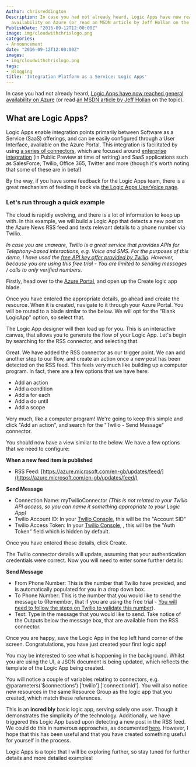 ```yaml
---
Author: chrisreddington
Description: In case you had not already heard, Logic Apps have now reached general
  availability on Azure (or read an MSDN article by Jeff Hollan on the topic).
PublishDate: "2016-09-12T12:00:00Z"
image: img/cloudwithchrislogo.png
categories:
- Announcement
date: "2016-09-12T12:00:00Z"
images:
- img/cloudwithchrislogo.png
tags:
- Blogging
title: 'Integration Platform as a Service: Logic Apps'
---
```

In case you had not already heard, [Logic Apps have now reached general availability on Azure](https://azure.microsoft.com/en-us/blog/announcing-azure-logic-apps-general-availability/) (or read [an MSDN article by Jeff Hollan](https://blogs.msdn.microsoft.com/logicapps/2016/07/27/azure-logic-apps-reaches-general-availability) on the topic).

## What are Logic Apps?

Logic Apps enable integration points primarily between Software as a Service (SaaS) offerings, and can be easily configured through a User Interface, available on the Azure Portal. This integration is facilitated by using [a series of connectors](https://azure.microsoft.com/en-gb/documentation/articles/apis-list/), which are focused around [enterprise integration](https://blogs.msdn.microsoft.com/logicapps/2016/06/30/public-preview-of-logic-apps-enteprise-integration-pack/) (in Public Preview at time of writing) and SaaS applications such as SalesForce, Twilio, Office 365, Twitter and more (though it's worth noting that some of these are in beta!)

By the way, if you have some feedback for the Logic Apps team, there is a great mechanism of feeding it back via [the Logic Apps UserVoice page](https://feedback.azure.com/forums/287593-logic-apps/).

### Let's run through a quick example

The cloud is rapidly evolving, and there is a lot of information to keep up with. In this example, we will build a Logic App that detects a new post on the Azure News RSS feed and texts relevant details to a phone number via Twilio.

_In case you are unaware, Twilio is a great service that provides APIs for Telephony-based interactions, e.g. Voice and SMS. For the purposes of this demo, I have used the [free API key offer provided by Twilio](https://www.twilio.com/try-twilio). However, because you are using this free trial - You are limited to sending messages / calls to only verified numbers._

Firstly, head over to the [Azure Portal](https://portal.azure.com/), and open up the Create logic app blade.

Once you have entered the appropriate details, go ahead and create the resource. When it is created, navigate to it through your Azure Portal. You will be routed to a blade similar to the below. We will opt for the "Blank LogicApp" option, so select that.

The Logic App designer will then load up for you. This is an interactive canvas, that allows you to generate the flow of your Logic App. Let's begin by searching for the RSS connector, and selecting that.

Great. We have added the RSS connector as our trigger point. We can add another step to our flow, and create an action once a new post has been detected on the RSS feed. This feels very much like building up a computer program. In fact, there are a few options that we have here:

* Add an action
* Add a condition
* Add a for each
* Add a do until
* Add a scope

Very much, like a computer program! We're going to keep this simple and click "Add an action", and search for the "Twilio - Send Message" connector.

You should now have a view similar to the below. We have a few options that we need to configure:

**When a new feed item is published**

* RSS Feed: [https://azure.microsoft.com/en-gb/updates/feed/](https://azure.microsoft.com/en-gb/updates/feed/)

**Send Message**

* Connection Name: myTwilioConnector _(This is not related to your Twilio API access, so you can name it something appropriate to your Logic App)_
* Twilio Account ID: In your [Twilio Console](https://www.twilio.com/console), this will be the "Account SID"
* Twilio Access Token: In your [Twilio Console](https://www.twilio.com/console), , this will be the "Auth Token" field which is hidden by default.

Once you have entered these details, click Create.

The Twilio connector details will update, assuming that your authentication credentials were correct. Now you will need to enter some further details:

**Send Message**

* From Phone Number: This is the number that Twilio have provided, and is automatically populated for you in a drop down box.
* To Phone Number: This is the number that you would like to send the message to (Remember, that if you are using the free trial - [You will need to follow the steps on Twilio to validate this number](https://www.twilio.com/help/faq/twilio-basics/how-does-twilios-free-trial-work)).
* Text: Type in the message that you would like to send. Take notice of the Outputs below the message box, that are available from the RSS connector.

Once you are happy, save the Logic App in the top left hand corner of the screen. Congratulations, you have just created your first logic app!

You may be interested to see what is happening in the background. Whilst you are using the UI, a JSON document is being updated, which reflects the template of the Logic App being created.

You will notice a couple of variables relating to connectors, e.g. @parameters('$connections') \['twilio'\] \['connectionId'\]. You will also notice new resources in the same Resource Group as the logic app that you created, which match these references.

This is an **incredibly** basic logic app, serving solely one user. Though it demonstrates the simplicity of the technology. Additionally, we have triggered this Logic App based upon detecting a new post in the RSS feed. We could do this in numerous approaches, as documented [here](https://msdn.microsoft.com/library/azure/mt643939.aspx). However, I hope that this has been useful and that you have created something useful for yourself in the process.

Logic Apps is a topic that I will be exploring further, so stay tuned for further details and more detailed examples!
